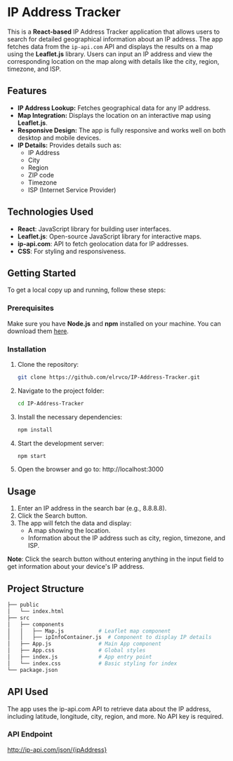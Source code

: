 # IP Address Tracker

This is a **React-based** IP Address Tracker application that allows users to search for detailed geographical information about an IP address. The app fetches data from the `ip-api.com` API and displays the results on a map using the **Leaflet.js** library. Users can input an IP address and view the corresponding location on the map along with details like the city, region, timezone, and ISP.

## Features

- **IP Address Lookup:** Fetches geographical data for any IP address.
- **Map Integration:** Displays the location on an interactive map using **Leaflet.js**.
- **Responsive Design:** The app is fully responsive and works well on both desktop and mobile devices.
- **IP Details:** Provides details such as:
  - IP Address
  - City
  - Region
  - ZIP code
  - Timezone
  - ISP (Internet Service Provider)
  
## Technologies Used

- **React**: JavaScript library for building user interfaces.
- **Leaflet.js**: Open-source JavaScript library for interactive maps.
- **ip-api.com**: API to fetch geolocation data for IP addresses.
- **CSS**: For styling and responsiveness.

## Getting Started

To get a local copy up and running, follow these steps:

### Prerequisites

Make sure you have **Node.js** and **npm** installed on your machine. You can download them [here](https://nodejs.org/).

### Installation

1. Clone the repository:
   ```bash
   git clone https://github.com/elrvco/IP-Address-Tracker.git

2. Navigate to the project folder:
    ```bash
    cd IP-Address-Tracker

3. Install the necessary dependencies:
    ```bash
    npm install

4. Start the development server:
    ```bash
    npm start

5. Open the browser and go to:
    http://localhost:3000

## Usage

1. Enter an IP address in the search bar (e.g., 8.8.8.8).
2. Click the Search button.
3. The app will fetch the data and display:
    - A map showing the location.
    - Information about the IP address such as city, region, timezone, and ISP.

**Note**: Click the search button without entering anything in the input field to get information about your device's IP address.



## Project Structure
```bash
├── public
│   └── index.html
├── src
│   ├── components
│   │   ├── Map.js           # Leaflet map component
│   │   ├── ipInfoContainer.js  # Component to display IP details
│   ├── App.js               # Main App component
│   ├── App.css              # Global styles
│   ├── index.js             # App entry point
│   └── index.css            # Basic styling for index
└── package.json
```

## API Used
 The app uses the ip-api.com API to retrieve data about the IP address, including latitude, longitude, city, region, and more. No API key is required.

 ### API Endpoint
 http://ip-api.com/json/{ipAddress}




